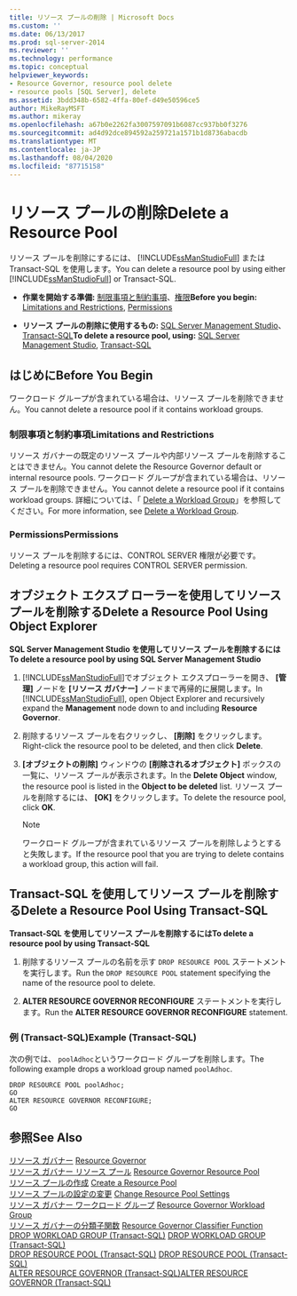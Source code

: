 ```yaml
---
title: リソース プールの削除 | Microsoft Docs
ms.custom: ''
ms.date: 06/13/2017
ms.prod: sql-server-2014
ms.reviewer: ''
ms.technology: performance
ms.topic: conceptual
helpviewer_keywords:
- Resource Governor, resource pool delete
- resource pools [SQL Server], delete
ms.assetid: 3bdd348b-6582-4ffa-80ef-d49e50596ce5
author: MikeRayMSFT
ms.author: mikeray
ms.openlocfilehash: a67b0e2262fa3007597091b6087cc937bb0f3276
ms.sourcegitcommit: ad4d92dce894592a259721a1571b1d8736abacdb
ms.translationtype: MT
ms.contentlocale: ja-JP
ms.lasthandoff: 08/04/2020
ms.locfileid: "87715158"
---
```

# <a name="delete-a-resource-pool"></a><span data-ttu-id="a509d-102">リソース プールの削除</span><span class="sxs-lookup"><span data-stu-id="a509d-102">Delete a Resource Pool</span></span>
  <span data-ttu-id="a509d-103">リソース プールを削除にするには、 [!INCLUDE[ssManStudioFull](../../includes/ssmanstudiofull-md.md)] または Transact-SQL を使用します。</span><span class="sxs-lookup"><span data-stu-id="a509d-103">You can delete a resource pool by using either [!INCLUDE[ssManStudioFull](../../includes/ssmanstudiofull-md.md)] or Transact-SQL.</span></span>  
  
-   <span data-ttu-id="a509d-104">**作業を開始する準備:** [制限事項と制約事項](#LimitationsRestrictions)、[権限](#Permissions)</span><span class="sxs-lookup"><span data-stu-id="a509d-104">**Before you begin:**  [Limitations and Restrictions](#LimitationsRestrictions), [Permissions](#Permissions)</span></span>  
  
-   <span data-ttu-id="a509d-105">**リソース プールの削除に使用するもの:** [SQL Server Management Studio](#DelRPSSMS)、[Transact-SQL](#DelRPTSQL)</span><span class="sxs-lookup"><span data-stu-id="a509d-105">**To delete a resource pool, using:** [SQL Server Management Studio](#DelRPSSMS), [Transact-SQL](#DelRPTSQL)</span></span>  
  
##  <a name="before-you-begin"></a><a name="BeforeYouBegin"></a> <span data-ttu-id="a509d-106">はじめに</span><span class="sxs-lookup"><span data-stu-id="a509d-106">Before You Begin</span></span>  
 <span data-ttu-id="a509d-107">ワークロード グループが含まれている場合は、リソース プールを削除できません。</span><span class="sxs-lookup"><span data-stu-id="a509d-107">You cannot delete a resource pool if it contains workload groups.</span></span>  
  
###  <a name="limitations-and-restrictions"></a><a name="LimitationsRestrictions"></a> <span data-ttu-id="a509d-108">制限事項と制約事項</span><span class="sxs-lookup"><span data-stu-id="a509d-108">Limitations and Restrictions</span></span>  
 <span data-ttu-id="a509d-109">リソース ガバナーの既定のリソース プールや内部リソース プールを削除することはできません。</span><span class="sxs-lookup"><span data-stu-id="a509d-109">You cannot delete the Resource Governor default or internal resource pools.</span></span> <span data-ttu-id="a509d-110">ワークロード グループが含まれている場合は、リソース プールを削除できません。</span><span class="sxs-lookup"><span data-stu-id="a509d-110">You cannot delete a resource pool if it contains workload groups.</span></span> <span data-ttu-id="a509d-111">詳細については、「 [Delete a Workload Group](delete-a-workload-group.md)」を参照してください。</span><span class="sxs-lookup"><span data-stu-id="a509d-111">For more information, see [Delete a Workload Group](delete-a-workload-group.md).</span></span>  
  
###  <a name="permissions"></a><a name="Permissions"></a> <span data-ttu-id="a509d-112">Permissions</span><span class="sxs-lookup"><span data-stu-id="a509d-112">Permissions</span></span>  
 <span data-ttu-id="a509d-113">リソース プールを削除するには、CONTROL SERVER 権限が必要です。</span><span class="sxs-lookup"><span data-stu-id="a509d-113">Deleting a resource pool requires CONTROL SERVER permission.</span></span>  
  
##  <a name="delete-a-resource-pool-using-object-explorer"></a><a name="DelRPSSMS"></a> <span data-ttu-id="a509d-114">オブジェクト エクスプ ローラーを使用してリソース プールを削除する</span><span class="sxs-lookup"><span data-stu-id="a509d-114">Delete a Resource Pool Using Object Explorer</span></span>  
 <span data-ttu-id="a509d-115">**SQL Server Management Studio を使用してリソース プールを削除するには**</span><span class="sxs-lookup"><span data-stu-id="a509d-115">**To delete a resource pool by using SQL Server Management Studio**</span></span>  
  
1.  <span data-ttu-id="a509d-116">[!INCLUDE[ssManStudioFull](../../includes/ssmanstudiofull-md.md)]でオブジェクト エクスプローラーを開き、 **[管理]** ノードを **[リソース ガバナー]** ノードまで再帰的に展開します。</span><span class="sxs-lookup"><span data-stu-id="a509d-116">In [!INCLUDE[ssManStudioFull](../../includes/ssmanstudiofull-md.md)], open Object Explorer and recursively expand the **Management** node down to and including **Resource Governor**.</span></span>  
  
2.  <span data-ttu-id="a509d-117">削除するリソース プールを右クリックし、 **[削除]** をクリックします。</span><span class="sxs-lookup"><span data-stu-id="a509d-117">Right-click the resource pool to be deleted, and then click **Delete**.</span></span>  
  
3.  <span data-ttu-id="a509d-118">**[オブジェクトの削除]** ウィンドウの **[削除されるオブジェクト]** ボックスの一覧に、リソース プールが表示されます。</span><span class="sxs-lookup"><span data-stu-id="a509d-118">In the **Delete Object** window, the resource pool is listed in the **Object to be deleted** list.</span></span> <span data-ttu-id="a509d-119">リソース プールを削除するには、 **[OK]** をクリックします。</span><span class="sxs-lookup"><span data-stu-id="a509d-119">To delete the resource pool, click **OK**.</span></span>  
  
    > [!NOTE]  
    >  <span data-ttu-id="a509d-120">ワークロード グループが含まれているリソース プールを削除しようとすると失敗します。</span><span class="sxs-lookup"><span data-stu-id="a509d-120">If the resource pool that you are trying to delete contains a workload group, this action will fail.</span></span>  
  
##  <a name="delete-a-resource-pool-using-transact-sql"></a><a name="DelRPTSQL"></a> <span data-ttu-id="a509d-121">Transact-SQL を使用してリソース プールを削除する</span><span class="sxs-lookup"><span data-stu-id="a509d-121">Delete a Resource Pool Using Transact-SQL</span></span>  
 <span data-ttu-id="a509d-122">**Transact-SQL を使用してリソース プールを削除するには**</span><span class="sxs-lookup"><span data-stu-id="a509d-122">**To delete a resource pool by using Transact-SQL**</span></span>  
  
1.  <span data-ttu-id="a509d-123">削除するリソース プールの名前を示す `DROP RESOURCE POOL` ステートメントを実行します。</span><span class="sxs-lookup"><span data-stu-id="a509d-123">Run the `DROP RESOURCE POOL` statement specifying the name of the resource pool to delete.</span></span>  
  
2.  <span data-ttu-id="a509d-124">**ALTER RESOURCE GOVERNOR RECONFIGURE** ステートメントを実行します。</span><span class="sxs-lookup"><span data-stu-id="a509d-124">Run the **ALTER RESOURCE GOVERNOR RECONFIGURE** statement.</span></span>  
  
### <a name="example-transact-sql"></a><span data-ttu-id="a509d-125">例 (Transact-SQL)</span><span class="sxs-lookup"><span data-stu-id="a509d-125">Example (Transact-SQL)</span></span>  
 <span data-ttu-id="a509d-126">次の例では、 `poolAdhoc`というワークロード グループを削除します。</span><span class="sxs-lookup"><span data-stu-id="a509d-126">The following example drops a workload group named `poolAdhoc`.</span></span>  
  
```  
DROP RESOURCE POOL poolAdhoc;  
GO  
ALTER RESOURCE GOVERNOR RECONFIGURE;  
GO  
```  
  
## <a name="see-also"></a><span data-ttu-id="a509d-127">参照</span><span class="sxs-lookup"><span data-stu-id="a509d-127">See Also</span></span>  
 <span data-ttu-id="a509d-128">[リソース ガバナー](resource-governor.md) </span><span class="sxs-lookup"><span data-stu-id="a509d-128">[Resource Governor](resource-governor.md) </span></span>  
 <span data-ttu-id="a509d-129">[リソース ガバナー リソース プール](resource-governor-resource-pool.md) </span><span class="sxs-lookup"><span data-stu-id="a509d-129">[Resource Governor Resource Pool](resource-governor-resource-pool.md) </span></span>  
 <span data-ttu-id="a509d-130">[リソース プールの作成](create-a-resource-pool.md) </span><span class="sxs-lookup"><span data-stu-id="a509d-130">[Create a Resource Pool](create-a-resource-pool.md) </span></span>  
 <span data-ttu-id="a509d-131">[リソース プールの設定の変更](change-resource-pool-settings.md) </span><span class="sxs-lookup"><span data-stu-id="a509d-131">[Change Resource Pool Settings](change-resource-pool-settings.md) </span></span>  
 <span data-ttu-id="a509d-132">[リソース ガバナー ワークロード グループ](resource-governor-workload-group.md) </span><span class="sxs-lookup"><span data-stu-id="a509d-132">[Resource Governor Workload Group](resource-governor-workload-group.md) </span></span>  
 <span data-ttu-id="a509d-133">[リソース ガバナーの分類子関数](resource-governor-classifier-function.md) </span><span class="sxs-lookup"><span data-stu-id="a509d-133">[Resource Governor Classifier Function](resource-governor-classifier-function.md) </span></span>  
 <span data-ttu-id="a509d-134">[DROP WORKLOAD GROUP &#40;Transact-SQL&#41;](/sql/t-sql/statements/drop-workload-group-transact-sql) </span><span class="sxs-lookup"><span data-stu-id="a509d-134">[DROP WORKLOAD GROUP &#40;Transact-SQL&#41;](/sql/t-sql/statements/drop-workload-group-transact-sql) </span></span>  
 <span data-ttu-id="a509d-135">[DROP RESOURCE POOL &#40;Transact-SQL&#41;](/sql/t-sql/statements/drop-resource-pool-transact-sql) </span><span class="sxs-lookup"><span data-stu-id="a509d-135">[DROP RESOURCE POOL &#40;Transact-SQL&#41;](/sql/t-sql/statements/drop-resource-pool-transact-sql) </span></span>  
 [<span data-ttu-id="a509d-136">ALTER RESOURCE GOVERNOR &#40;Transact-SQL&#41;</span><span class="sxs-lookup"><span data-stu-id="a509d-136">ALTER RESOURCE GOVERNOR &#40;Transact-SQL&#41;</span></span>](/sql/t-sql/statements/alter-resource-governor-transact-sql)  
  
  
